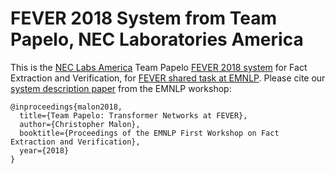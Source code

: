 # FEVER 2018 System from Team Papelo, NEC Laboratories America

This is the [NEC Labs America](http://www.nec-labs.com) Team Papelo [FEVER 2018 system](https://www.github.com/necla-ml/fever2018) for Fact Extraction and Verification, for [FEVER shared task at EMNLP](http://fever.ai).  Please cite our [system description paper](http://aclweb.org/anthology/W18-5517) from the EMNLP workshop:

```
@inproceedings{malon2018,
  title={Team Papelo: Transformer Networks at FEVER},
  author={Christopher Malon},
  booktitle={Proceedings of the EMNLP First Workshop on Fact Extraction and Verification},
  year={2018}
}
```
